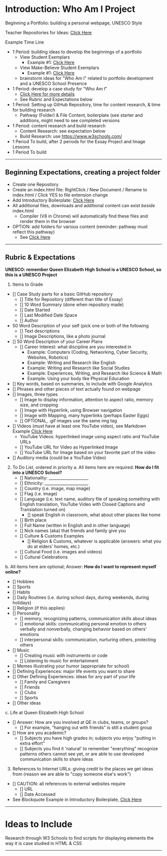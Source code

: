# Introduction: Who Am I Project
Beginning a Portfolio: building a personal webpage, UNESCO Style

Teacher Repositories for Ideas: <a href="https://github.com/QEHS-Websites/Who-am-I-Exemplar">Click Here</a>

Example Time Line
- 1 Period: building ideas to develop the beginnings of a portfolio
  - View Student Exemplars
    - Example #1: <a href="">Click Here</a>
  - View Make-Believe Student Exemplars
    - Example #1: <a href="">Click Here</a>
  - brainstorm ideas for "Who Am I" related to portfolio development and a UNESCO School Presence
- 1 Period: develop a case study for "Who Am I"
  - <a href="https://github.com/MercersKitchen/Computer-Science-Planning/tree/master/Projects#materials-for-the-final-version-record-as-you-program-your-software">Click Here for more details</a>
  - See Rubric and Expectations below
- 1 Period: Setting up GitHub Repository, time for content research, & time for building research
  - Pathway (Folder) & File Content, boilerplate (see starter and additions, might need to see completed versions
- 1 Period: content research and build research
  - Content Research: see expectation below
  - Build Research: use https://www.w3schools.com/
- 1 Period To build, after 2 periods for the Essay Project and Image Lessons
- 1 Period To build

---

## Beginning Expectations, creating a project folder
- Create one Repository
- Create an index.html file: RightClick / New Document / Rename to index.html / Click YES to file extension change
- Add Introductory Boilerplate: <a href="https://github.com/MercersKitchen/Webpages-Sites/tree/master/Introductory%20Boilerplate">Click Here</a>
- All additional files, downloads and additional content can exist *beside* index.html
  - Compiler (V8 in Chrome) will automatically find these files and render them in the browser
- OPTION: add folders for various content (reminder: pathway must reflect this pathway)
  - See <a href="https://github.com/MercersKitchen/Webpages-Sites/tree/master/Creating%20Single%20Page%20Webpage">Click Here</a>

---

## Rubric & Expectations
**UNESCO: remember Queen Elizabeth High School is a UNESCO School, so this is a UNESCO Project**
1. Items to Grade
- [] Case Study parts for a basic GitHub repository
  - [] Title for Repository (different than title of Essay)
  - [] 10 Word Summary (done when repository made)
  - [] Date Started
  - [] Last Modified Date Space
  - [] Author
- 50 Word Description of your self (pick one or both of the following
  - [] Text descriptions
  - [] Image Descriptions, like a photo journal
- [] 50 Word Description of your Career Plans
  - [] Career Interest: what discipline are you interested in
    - Example: Computers (Coding, Networking, Cyber Security, Websites, Robotics)
    - Example: Writing and Research like English
    - Example: Writing and Research like Social Studies
    - Example: Experiences, Writing, and Research like Science & Math
    - Example: Using your body like Physical Education
- [] Key words, based on summaries, to include with Google Analytics
- [] Phrases and other pieces of text actually found on webpage
- [] Images, three types
  - [] Image to display information, attention to aspect ratio, memory size, and cropping
  - [] Image with Hyperlink, using Browser navigation
  - [] Image with Mapping, many hyperlinks (perhaps Easter Eggs)
  - [] OPTIONAL, .gif images use the same img tag
- [] Videos (must have at least one YouTube video), see Markdown Example <a href="https://github.com/MercersKitchen/Markdown-ReadMe-Documentation/blob/master/README.md#youtube-video-additions">Click Here</a>
  - YouTube Videos: hyperlinked image using aspect ratio and YouTube URLs
  - [] YouTube URL for Video as Hyperlinked Image
  - [] YouTube URL for Image based on your favorite part of the video
- [] Auditory media (could be a YouTube Video)

2. To Do List, ordered in priority
a. All items here are required: **How do I fit into a UNESCO School?**
   - [] Nationality: ____________________
   - [] Ethnicity: ______________________
   - [] Country (i.e. image, map image)
   - [] Flag (i.e. image)
   - [] Language (i.e. text name, auditory file of speaking something with English translation, YouTube Video with Closed Captions and Translation turned on)
     - [] speak English in classroom, what about other places like home
   - [] Birth place
   - [] Full Name (written in English and in other language)
   - [] Nick names (aka) that friends and family give you
   - [] Culture & Customs Examples
     - [] Religion & Customs, whatever is applicable (answers: what you do at elders' homes, etc.)
   - [] Cultural Food (i.e. images and videos)
   - [] Cultural Celebrations

b. All items here are optional; Answer: **How do I want to represent myself online?**
   - [] Hobbies
   - [] Sports
   - [] Habits
   - [] Daily Routines (i.e. during school days, during weekends, during holidays)
   - [] Religion (if this applies)
   - [] Personality
     - [] memory, recognizing patterns, communication skills about ideas
     - [] emotional skills: communicating personal emotion to others verbally and nonverbally, changing behavior based on others' emotions
     - [] interpersonal skills: communication, nurturing others, protecting others
   - [] Music
     - [] Creating music with instruments or code
     - [] Listening to music for entertainment
   - [] Memes illustrating your humor (appropriate for school)
   - [] Defining Experiences: major life events you want to share
   - [] Other Defining Experiences: ideas for any part of your life
     - [] Family and Caregivers
     - [] Friends
     - [] Clubs
     - [] Sports
   - [] Other ideas

c. Life at Queen Elizabeth High School
   - [] Answer: How are you involved at QE in clubs, teams, or groups?
     - [] For example, “hanging out with friends” is still a student group
   - [] How are you academic?
     - [] Subjects you have high grades in; subjects you enjoy "putting in extra effort"
     - [] Subjects you find it 'natural' to remember "everything" recognize patterns others cannot see yet, or are able to use developed communication skills to share ideas

3. References to Internet URLs: giving credit to the places we get ideas from (reason we are able to "copy someone else's work")
- [] CAUTION: all references to external websites require
  - [] URL
  - [] Date Accessed
- See Blockquote Example in Introductory Boilerplate, <a href="https://github.com/MercersKitchen/CS10/tree/master/Websites/Introductory%20Boilerplate#additional-footer-information-a-quote-demonstrating-how-to-reference-others-work-through-urls">Click Here</a>

---

# Ideas to Include
Research through W3 Schools to find scripts for displaying elements the way it is case studied in HTML & CSS

---
